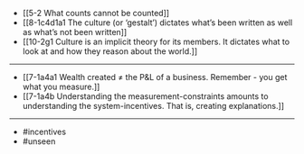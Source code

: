 - [[5-2 What counts cannot be counted]]
- [[8-1c4d1a1 The culture (or ‘gestalt’) dictates what’s been written as well as what’s not been written]]
- [[10-2g1 Culture is an implicit theory for its members. It dictates what to look at and how they reason about the world.]]
---
- [[7-1a4a1 Wealth created ≠ the P&L of a business. Remember - you get what you measure.]]
- [[7-1a4b Understanding the measurement-constraints amounts to understanding the system-incentives. That is, creating explanations.]]
---
- #incentives
- #unseen

